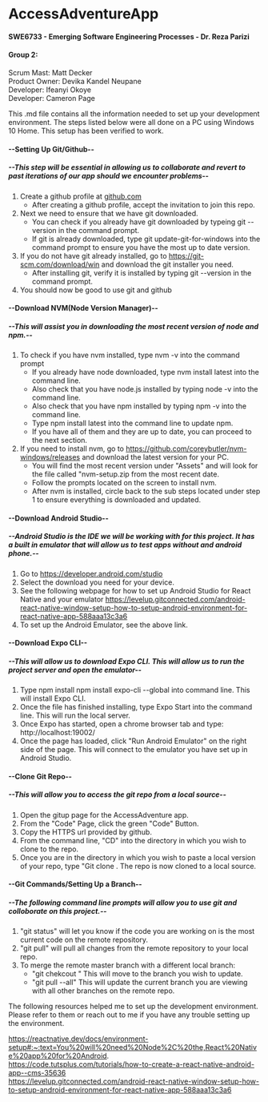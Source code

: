 # **AccessAdventureApp**
#### SWE6733 - Emerging Software Engineering Processes - Dr. Reza Parizi

#### **Group 2:**
Scrum Mast: Matt Decker  
Product Owner: Devika Kandel Neupane    
Developer: Ifeanyi Okoye   
Developer: Cameron Page  
 
This .md file contains all the information needed to set up your development environment. The steps listed below were all done on a PC using Windows 10 Home. This setup has been verified to work.  
  
#### --Setting Up Git/Github--
##### --This step will be essential in allowing us to collaborate and revert to past iterations of our app should we encounter problems--
  
  1. Create a github profile at [github.com](https://github.com/)
     - After creating a github profile, accept the invitation to join this repo.
  2. Next we need to ensure that we have git downloaded. 
     - You can check if you already have git downloaded by typeing git --version in the command prompt.
     - If git is already downloaded, type git update-git-for-windows into the command prompt to ensure you have the most up to date version.
  3. If you do not have git already installed, go to https://git-scm.com/download/win and download the git installer you need.
     - After installing git, verify it is installed by typing git --version in the command prompt.
  4. You should now be good to use git and github    
  
#### --Download NVM(Node Version Manager)--
##### --This will assist you in downloading the most recent version of node and npm.--

  1. To check if you have nvm installed, type nvm -v into the command prompt
     -  If you already have node downloaded, type nvm install latest into the command line.
     -  Also check that you have node.js installed by typing node -v into the command line.
     -  Also check that you have npm installed by typing npm -v into the command line.
     -  Type npm install latest into the command line to update npm.
     -  If you have all of them and they are up to date, you can proceed to the next section.
  2. If you need to install nvm, go to https://github.com/coreybutler/nvm-windows/releases and download the latest version for your PC.
     -  You will find the most recent version under "Assets" and will look for the file called "nvm-setup.zip from the most recent date.
     -  Follow the prompts located on the screen to install nvm. 
     -  After nvm is installed, circle back to the sub steps located under step 1 to ensure everything is downloaded and updated.
  
#### --Download Android Studio--
##### --Android Studio is the IDE we will be working with for this project. It has a built in emulator that will allow us to test apps without and android phone.--
  1. Go to https://developer.android.com/studio
  2. Select the download you need for your device.
  3. See the following webpage for how to set up Android Studio for React Native and your emulator https://levelup.gitconnected.com/android-react-native-window-setup-how-to-setup-android-environment-for-react-native-app-588aaa13c3a6
  4. To set up the Android Emulator, see the above link.
 
#### --Download Expo CLI--
##### --This will allow us to download Expo CLI. This will allow us to run the project server and open the emulator--  
  1. Type npm install npm install expo-cli --global into command line. This will install Expo CLI.  
  2. Once the file has finished installing, type Expo Start into the command line. This will run the local server.
  3. Once Expo has started, open a chrome browser tab and type: http://localhost:19002/  
  4. Once the page has loaded, click "Run Android Emulator" on the right side of the page. This will connect to the emulator you have set up in Android Studio.  
 
#### --Clone Git Repo--
##### --This will allow you to access the git repo from a local source-- 
  1. Open the gitup page for the AccessAdventure app.  
  2. From the "Code" Page, click the green "Code" Button.
  3. Copy the HTTPS url provided by github.
  4. From the command line, "CD" into the directory in which you wish to clone to the repo.  
  5. Once you are in the directory in which you wish to paste a local version of your repo, type "Git clone <paste url you copied from github>. The repo is now cloned to a local source.

#### --Git Commands/Setting Up a Branch--
##### --The following command line prompts will allow you to use git and colloborate on this project.--  
  1. "git status" will let you know if the code you are working on is the most current code on the remote repository.  
  2. "git pull" will pull all changes from the remote repository to your local repo.
  3. To merge the remote master branch with a different local branch:
     - "git chekcout <branch-name>" This will move to the branch you wish to update.
     - "git pull --all" This will update the current branch you are viewing with all other branches on the remote repo.




The following resources helped me to set up the development environment. Please refer to them or reach out to me if you have any trouble setting up the environment.   

https://reactnative.dev/docs/environment-setup#:~:text=You%20will%20need%20Node%2C%20the,React%20Native%20app%20for%20Android.   
https://code.tutsplus.com/tutorials/how-to-create-a-react-native-android-app--cms-35636   
https://levelup.gitconnected.com/android-react-native-window-setup-how-to-setup-android-environment-for-react-native-app-588aaa13c3a6
